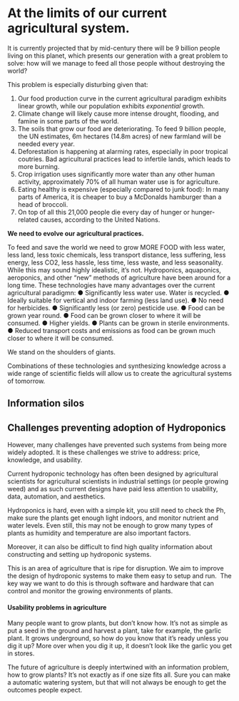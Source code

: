 # At the limits of our current agricultural system.

It is currently projected that by mid-century there will be 9 billion people living on this planet, which presents our generation with a great problem to solve: how will we manage to feed all those people without destroying the world?

This problem is especially disturbing given that:
1.  Our food production curve in the current agricultural paradigm exhibits linear growth, while our population exhibits *exponential* growth.
2.  Climate change will likely cause more intense drought, flooding, and famine in some parts of the world.
3.  The soils that grow our food are deteriorating. To feed 9 billion people, the UN estimates, 6m hectares (14.8m acres) of new farmland will be needed every year.
4.  Deforestation is happening at alarming rates, especially in poor tropical coutries. Bad agricultural practices lead to infertile lands, which leads to more burning.
5.  Crop irrigation uses significantly more water than any other human activity, approximately 70% of all human water use is for agriculture.
6.  Eating healthy is expensive (especially compared to junk food): In many parts of America, it is cheaper to buy a McDonalds hamburger than a head of broccoli.
7.  On top of all this 21,000 people die every day of hunger or hunger-related causes, according to the United Nations.

**We need to evolve our agricultural practices.**

To feed and save the world we need to grow MORE FOOD with less water, less land, less toxic chemicals, less transport distance, less suffering, less energy, less CO2, less hassle, less time, less waste, and less seasonality.
While this may sound highly idealistic, it’s not. Hydroponics, aquaponics, aeroponics, and other “new” methods of agriculture have been around for a long time. These technologies have many advantages over the current agricultural paradigmn:
●   Significantly less water use. Water is recycled.
●   Ideally suitable for vertical and indoor farming (less land use).
●   No need for herbicides.
●   Significantly less (or zero) pesticide use.
●   Food can be grown year round.
●   Food can be grown closer to where it will be consumed.
●   Higher yields.
●   Plants can be grown in sterile environments.
●   Reduced transport costs and emissions as food can be grown much closer to where it will be consumed.

We stand on the shoulders of giants.

Combinations of these technologies and synthesizing knowledge across a wide range of scientific fields will allow us to create the agricultural systems of tomorrow. 

## Information silos

## Challenges preventing adoption of Hydroponics
However, many challenges have prevented such systems from being more widely adopted. It is these challenges we strive to address: price, knowledge, and usability. 

Current hydroponic technology has often been designed by agricultural scientists for agricultural scientists in industrial settings (or people growing weed) and as such current designs have paid less attention to usability, data, automation, and aesthetics.

Hydroponics is hard, even with a simple kit, you still need to check the Ph, make sure the plants get enough light indoors, and monitor nutrient and water levels. Even still, this may not be enough to grow many types of plants as humidity and temperature are also important factors.

Moreover, it can also be difficult to find high quality information about constructing and setting up hydroponic systems.

This is an area of agriculture that is ripe for disruption. We aim to improve the design of hydroponic systems to make them easy to setup and run.  The key way we want to do this is through software and hardware that can control and monitor the growing environments of plants. 

#### Usability problems in agriculture
Many people want to grow plants, but don’t know how. It’s not as simple as put a seed in the ground and harvest a plant, take for example, the garlic plant. It grows underground, so how do you know that it’s ready unless you dig it up? More over when you dig it up, it doesn’t look like the garlic you get in stores.

The future of agriculture is deeply intertwined with an information problem, how to grow plants? It’s not exactly as if one size fits all. Sure you can make a automatic watering system, but that will not always be enough to get the outcomes people expect.


